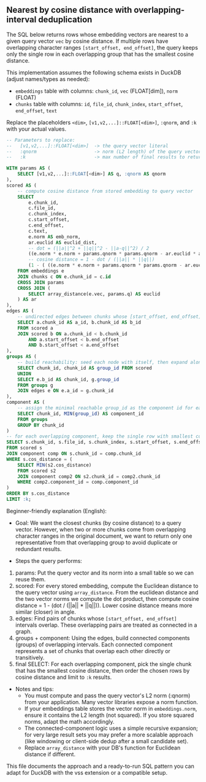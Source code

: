 ## Nearest by cosine distance with overlapping-interval deduplication

The SQL below returns rows whose embedding vectors are nearest to a given query vector `vec` by cosine distance. If multiple rows have overlapping character ranges `[start_offset, end_offset]`, the query keeps only the single row in each overlapping group that has the smallest cosine distance.

This implementation assumes the following schema exists in DuckDB (adjust names/types as needed):

- `embeddings` table with columns: `chunk_id`, `vec` (FLOAT[dim]), `norm` (FLOAT)
- `chunks` table with columns: `id`, `file_id`, `chunk_index`, `start_offset`, `end_offset`, `text`

Replace the placeholders `<dim>`, `[v1,v2,...]::FLOAT[<dim>]`, `:qnorm`, and `:k` with your actual values.

```sql
-- Parameters to replace:
--   [v1,v2,...]::FLOAT[<dim>]  -> the query vector literal
--   :qnorm                     -> norm (L2 length) of the query vector
--   :k                         -> max number of final results to return

WITH params AS (
	SELECT [v1,v2,...]::FLOAT[<dim>] AS q, :qnorm AS qnorm
),
scored AS (
	-- compute cosine distance from stored embedding to query vector
	SELECT
		e.chunk_id,
		c.file_id,
		c.chunk_index,
		c.start_offset,
		c.end_offset,
		c.text,
		e.norm AS emb_norm,
		ar.euclid AS euclid_dist,
		-- dot = (||a||^2 + ||q||^2 - ||a-q||^2) / 2
		((e.norm * e.norm + params.qnorm * params.qnorm - ar.euclid * ar.euclid) / 2) AS dot,
		-- cosine distance = 1 - dot / (||a|| * ||q||)
		(1 - ( ((e.norm * e.norm + params.qnorm * params.qnorm - ar.euclid * ar.euclid) / 2) / (e.norm * params.qnorm) )) AS cos_distance
	FROM embeddings e
	JOIN chunks c ON e.chunk_id = c.id
	CROSS JOIN params
	CROSS JOIN (
		SELECT array_distance(e.vec, params.q) AS euclid
	) AS ar
),
edges AS (
	-- undirected edges between chunks whose [start_offset, end_offset] intervals overlap
	SELECT a.chunk_id AS a_id, b.chunk_id AS b_id
	FROM scored a
	JOIN scored b ON a.chunk_id < b.chunk_id
		AND a.start_offset < b.end_offset
		AND b.start_offset < a.end_offset
),
groups AS (
	-- build reachability: seed each node with itself, then expand along edges
	SELECT chunk_id, chunk_id AS group_id FROM scored
	UNION
	SELECT e.b_id AS chunk_id, g.group_id
	FROM groups g
	JOIN edges e ON e.a_id = g.chunk_id
),
component AS (
	-- assign the minimal reachable group_id as the component id for each chunk
	SELECT chunk_id, MIN(group_id) AS component_id
	FROM groups
	GROUP BY chunk_id
)
-- for each overlapping component, keep the single row with smallest cosine distance
SELECT s.chunk_id, s.file_id, s.chunk_index, s.start_offset, s.end_offset, s.text, s.cos_distance
FROM scored s
JOIN component comp ON s.chunk_id = comp.chunk_id
WHERE s.cos_distance = (
	SELECT MIN(s2.cos_distance)
	FROM scored s2
	JOIN component comp2 ON s2.chunk_id = comp2.chunk_id
	WHERE comp2.component_id = comp.component_id
)
ORDER BY s.cos_distance
LIMIT :k;
```

Beginner-friendly explanation (English):

- Goal: We want the closest chunks (by cosine distance) to a query vector. However, when two or more chunks come from overlapping character ranges in the original document, we want to return only one representative from that overlapping group to avoid duplicate or redundant results.

- Steps the query performs:
 1. params: Put the query vector and its norm into a small table so we can reuse them.
 2. scored: For every stored embedding, compute the Euclidean distance to the query vector using `array_distance`. From the euclidean distance and the two vector norms we compute the dot product, then compute cosine distance = 1 - (dot / (||a|| * ||q||)). Lower cosine distance means more similar (closer) in angle.
 3. edges: Find pairs of chunks whose `[start_offset, end_offset]` intervals overlap. These overlapping pairs are treated as connected in a graph.
 4. groups + component: Using the edges, build connected components (groups) of overlapping intervals. Each connected component represents a set of chunks that overlap each other directly or transitively.
 5. final SELECT: For each overlapping component, pick the single chunk that has the smallest cosine distance, then order the chosen rows by cosine distance and limit to `:k` results.

- Notes and tips:
  - You must compute and pass the query vector's L2 norm (:qnorm) from your application. Many vector libraries expose a norm function.
  - If your embeddings table stores the vector norm in `embeddings.norm`, ensure it contains the L2 length (not squared). If you store squared norms, adapt the math accordingly.
  - The connected-component logic uses a simple recursive expansion; for very large result sets you may prefer a more scalable approach (like windowing or client-side dedup after a small candidate set).
  - Replace `array_distance` with your DB's function for Euclidean distance if different.

This file documents the approach and a ready-to-run SQL pattern you can adapt for DuckDB with the vss extension or a compatible setup.

